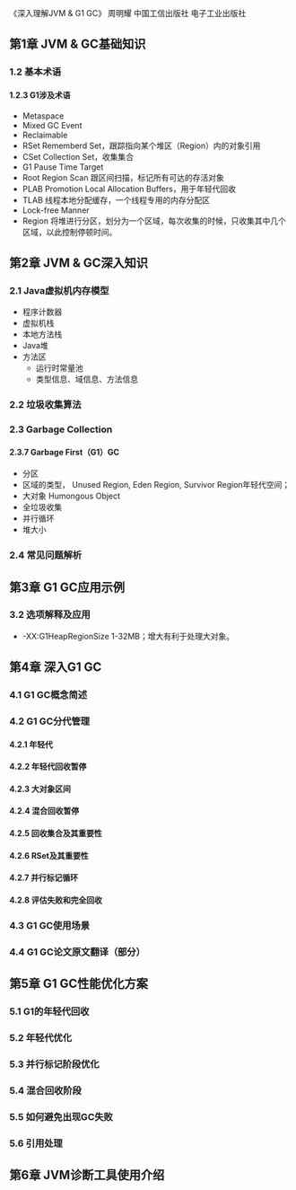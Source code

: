 《深入理解JVM & G1 GC》 周明耀 中国工信出版社 电子工业出版社

## 第1章 JVM & GC基础知识
### 1.2 基本术语
#### 1.2.3 G1涉及术语
* Metaspace
* Mixed GC Event
* Reclaimable
* RSet Rememberd Set，跟踪指向某个堆区（Region）内的对象引用
* CSet Collection Set，收集集合
* G1 Pause Time Target
* Root Region Scan 跟区间扫描，标记所有可达的存活对象
* PLAB Promotion Local Allocation Buffers，用于年轻代回收
* TLAB 线程本地分配缓存，一个线程专用的内存分配区
* Lock-free Manner
* Region 将堆进行分区，划分为一个区域，每次收集的时候，只收集其中几个区域，以此控制停顿时间。

## 第2章 JVM & GC深入知识
### 2.1 Java虚拟机内存模型
* 程序计数器
* 虚拟机栈
* 本地方法栈
* Java堆
* 方法区
  * 运行时常量池
  * 类型信息、域信息、方法信息

### 2.2 垃圾收集算法
### 2.3 Garbage Collection
#### 2.3.7 Garbage First（G1）GC
* 分区
* 区域的类型， Unused Region, Eden Region, Survivor Region年轻代空间；
* 大对象 Humongous Object
* 全垃圾收集
* 并行循环
* 堆大小

### 2.4 常见问题解析

## 第3章 G1 GC应用示例
### 3.2 选项解释及应用
* -XX:G1HeapRegionSize 1-32MB；增大有利于处理大对象。

## 第4章 深入G1 GC
### 4.1 G1 GC概念简述
### 4.2 G1 GC分代管理
#### 4.2.1 年轻代
#### 4.2.2 年轻代回收暂停
#### 4.2.3 大对象区间
#### 4.2.4 混合回收暂停
#### 4.2.5 回收集合及其重要性
#### 4.2.6 RSet及其重要性
#### 4.2.7 并行标记循环
#### 4.2.8 评估失败和完全回收
### 4.3 G1 GC使用场景
### 4.4 G1 GC论文原文翻译（部分）


## 第5章 G1 GC性能优化方案
### 5.1 G1的年轻代回收
### 5.2 年轻代优化
### 5.3 并行标记阶段优化
### 5.4 混合回收阶段
### 5.5 如何避免出现GC失败
### 5.6 引用处理

## 第6章 JVM诊断工具使用介绍